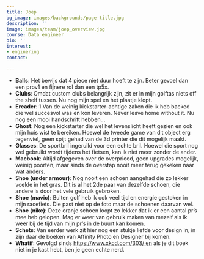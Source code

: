 ```yaml
---
title: Joep
bg_image: images/backgrounds/page-title.jpg
description: ''
image: images/team/joep_overview.jpg
course: Data engineer
bio: ''
interest:
- enginering
contact: 

---
```

* **Balls**: Het bewijs dat 4 piece niet duur hoeft te zijn. Beter gevoel dan een prov1 en fijnere rol dan een tp5x.
* **Clubs**: Omdat custom clubs belangrijk zijn, zit er in mijn golftas niets off the shelf tussen. Nu nog mijn spel en het plaatje klopt.
* **Ereader**: 1 Van de weinig kickstarter-achtige zaken die ik heb backed die wel succesvol was en kon leveren. Never leave home without it. Nu nog een mooi handschrift hebben...
* **Ghost**: Nog een kickstarter die wel het levenslicht heeft gezien en ook mijn huis wist te bereiken. Hoewel de tweede game van dit object erg tegenviel, geen spijt gehad van de 3d printer die dit mogelijk maakt.
* **Glasses**: De sportbril ingeruild voor een echte bril. Hoewel die sport nog wel gebruikt wordt tijdens het fietsen, kan ik niet meer zonder de ander.
* **Macbook**: Altijd afgegeven over de overpriced, geen upgrades mogelijk, weinig poorten, maar sinds de overstap nooit meer terug gekeken naar wat anders.
* **Shoe (under armour)**: Nog nooit een schoen aangehad die zo lekker voelde in het gras. Dit is al het 2de paar van dezelfde schoen, die andere is door het vele gebruik gebroken.
* **Shoe (mavic)**: Buiten golf heb ik ook veel tijd en energie gestoken in mijn racefiets. Die past niet op de foto maar de schoenen daarvan wel.
* **Shoe (nike)**: Deze oranje schoen loopt zo lekker dat ik er een aantal pr’s mee heb gelopen. Mag er weer van gebruik maken van mezelf als ik weer bij de tijd van mijn pr’s in de buurt kan komen.
* **Schets**: Van eerder werk zit hier nog een stukje liefde voor design in, in zijn daar de boeken van Affinity Photo en Designer bij komen.
* **Whatif**: Gevolgd sinds https://www.xkcd.com/303/ en als je dit boek niet in je kast hebt, ben je geen echte nerd.